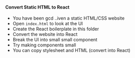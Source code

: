 #### Convert Static HTML to React

- You have been gcd ..iven a static HTML/CSS website
- Open `index.html` to look at the UI
- Create the React boilerplate in this folder
- Convert the website into React
- Break the UI into small small component
- Try making components small
- You can copy stylesheet and HTML (convert into React)
